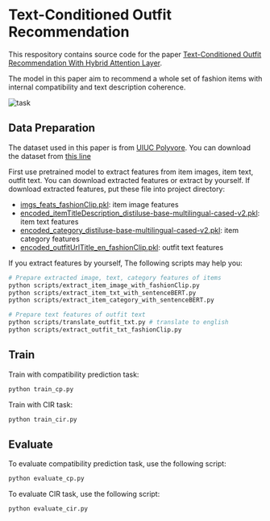 # Text-Conditioned Outfit Recommendation

This respository contains source code for the paper [Text-Conditioned Outfit Recommendation With Hybrid Attention Layer](https://ieeexplore.ieee.org/document/10373836). 

The model in this paper aim to recommend a whole set of fashion items with internal compatibility and text description coherence.

![task](assets/task.jpg)

## Data Preparation

The dataset used in this paper is from [UIUC Polyvore](https://github.com/mvasil/fashion-compatibility). You can download the dataset from [this line](https://drive.google.com/file/d/13-J4fAPZahauaGycw3j_YvbAHO7tOTW5/view?usp=sharing)

First use pretrained model to extract features from item images, item text, outfit text. You can download extracted features or extract by yourself. If download extracted features, put these file into project directory:

- [imgs_feats_fashionClip.pkl](): item image features
- [encoded_itemTitleDescription_distiluse-base-multilingual-cased-v2.pkl](): item text features
- [encoded_category_distiluse-base-multilingual-cased-v2.pkl](): item category features
- [encoded_outfitUrlTitle_en_fashionClip.pkl](): outfit text features

If you extract features by yourself, The following scripts may help you:

```bash
# Prepare extracted image, text, category features of items
python scripts/extract_item_image_with_fashionClip.py
python scripts/extract_item_txt_with_sentenceBERT.py
python scripts/extract_item_category_with_sentenceBERT.py

# Prepare text features of outfit text
python scripts/translate_outfit_txt.py # translate to english
python scripts/extract_outfit_txt_fashionClip.py
```

## Train

Train with compatibility prediction task:

```bash
python train_cp.py
```

Train with CIR task:

```bash
python train_cir.py
```

## Evaluate

To evaluate compatibility prediction task, use the following script:

```bash
python evaluate_cp.py
```

To evaluate CIR task, use the following script:

```bash
python evaluate_cir.py
```
